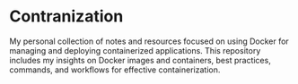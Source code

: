# Contranization
My personal collection of notes and resources focused on using Docker for managing and deploying containerized applications. This repository includes my insights on Docker images and containers, best practices, commands, and workflows for effective containerization.
